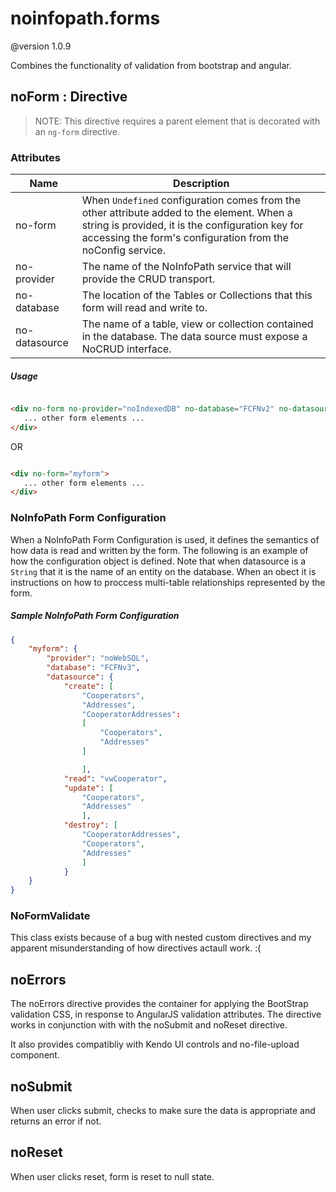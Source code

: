 # noinfopath.forms
@version 1.0.9

Combines the functionality of validation from bootstrap and angular.


## noForm : Directive

> NOTE: This directive requires a parent element that is decorated with an `ng-form` directive.

### Attributes

|Name|Description|
|----|-----------|
|no-form|When `Undefined` configuration comes from the other attribute added to the element. When a string is provided, it is the configuration key for accessing the form's configuration from the noConfig service.|
|no-provider|The name of the NoInfoPath service that will provide the CRUD transport.|
|no-database|The location of the Tables or Collections that this form will read and write to.|
|no-datasource|The name of a table, view or collection contained in the database. The data source must expose a NoCRUD interface.|

##### Usage

 ```html

<div no-form no-provider="noIndexedDB" no-database="FCFNv2" no-datasoure="Cooperator">
	... other form elements ...
</div>

 ```
  OR

 ```html

 <div no-form="myform">
	... other form elements ...
</div>

 ```

### NoInfoPath Form Configuration

 When a NoInfoPath Form Configuration is used, it defines the semantics of
how data is read and written by the form. The following is an
example of how the configuration object is defined. Note that when
datasource is a `String` that it is the name of an entity on the
database.  When an obect it is instructions on how to proccess
multi-table relationships represented by the form.


##### Sample NoInfoPath Form Configuration

```json
{
	"myform": {
		"provider": "noWebSQL",
		"database": "FCFNv3",
		"datasource": {
			"create": [
				"Cooperators",
				"Addresses",
				"CooperatorAddresses":
				[
					"Cooperators",
					"Addresses"
				]

				],
			"read": "vwCooperator",
			"update": [
				"Cooperators",
				"Addresses"
				],
			"destroy": [
				"CooperatorAddresses",
				"Cooperators",
				"Addresses"
				]
			}
	}
}
```

### NoFormValidate


This class exists because of a bug with nested custom directives and
my apparent misunderstanding of how directives actaull work.  :(

## noErrors

The noErrors directive provides the container for applying the
BootStrap validation CSS, in response to AngularJS validation
attributes. The directive works in conjunction with with the noSubmit
and noReset directive.

It also provides compatibliy with Kendo UI controls and no-file-upload
component.


## noSubmit

When user clicks submit, checks to make sure the data is appropriate and returns an error if not.

## noReset

When user clicks reset, form is reset to null state.

